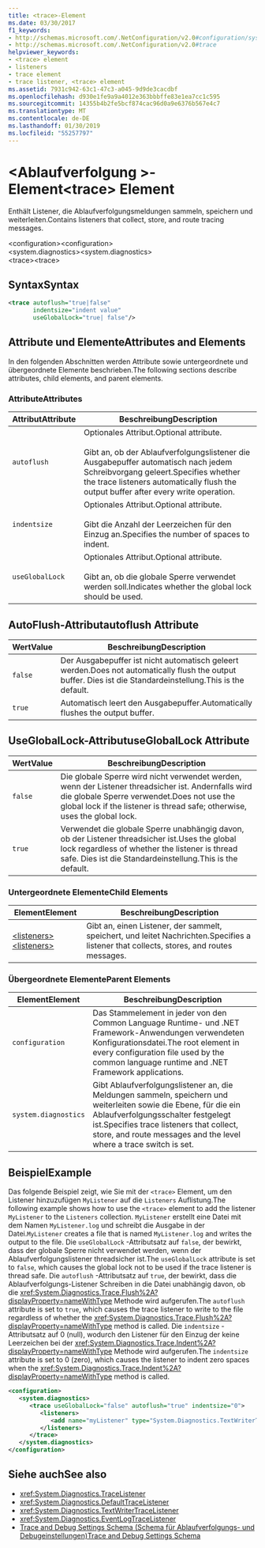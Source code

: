 ```yaml
---
title: <trace>-Element
ms.date: 03/30/2017
f1_keywords:
- http://schemas.microsoft.com/.NetConfiguration/v2.0#configuration/system.diagnostics/trace
- http://schemas.microsoft.com/.NetConfiguration/v2.0#trace
helpviewer_keywords:
- <trace> element
- listeners
- trace element
- trace listener, <trace> element
ms.assetid: 7931c942-63c1-47c3-a045-9d9de3cacdbf
ms.openlocfilehash: d930e1fe9a9a4012e363bbbffe83e1ea7cc1c595
ms.sourcegitcommit: 14355b4b2fe5bcf874cac96d0a9e6376b567e4c7
ms.translationtype: MT
ms.contentlocale: de-DE
ms.lasthandoff: 01/30/2019
ms.locfileid: "55257797"
---
```

# <a name="trace-element"></a><span data-ttu-id="eb575-102">\<Ablaufverfolgung >-Element</span><span class="sxs-lookup"><span data-stu-id="eb575-102">\<trace> Element</span></span>
<span data-ttu-id="eb575-103">Enthält Listener, die Ablaufverfolgungsmeldungen sammeln, speichern und weiterleiten.</span><span class="sxs-lookup"><span data-stu-id="eb575-103">Contains listeners that collect, store, and route tracing messages.</span></span>  
  
 <span data-ttu-id="eb575-104">\<configuration></span><span class="sxs-lookup"><span data-stu-id="eb575-104">\<configuration></span></span>  
<span data-ttu-id="eb575-105">\<system.diagnostics></span><span class="sxs-lookup"><span data-stu-id="eb575-105">\<system.diagnostics></span></span>  
<span data-ttu-id="eb575-106">\<trace></span><span class="sxs-lookup"><span data-stu-id="eb575-106">\<trace></span></span>  
  
## <a name="syntax"></a><span data-ttu-id="eb575-107">Syntax</span><span class="sxs-lookup"><span data-stu-id="eb575-107">Syntax</span></span>  
  
```xml  
<trace autoflush="true|false"   
       indentsize="indent value"  
       useGlobalLock="true| false"/>  
```  
  
## <a name="attributes-and-elements"></a><span data-ttu-id="eb575-108">Attribute und Elemente</span><span class="sxs-lookup"><span data-stu-id="eb575-108">Attributes and Elements</span></span>  
 <span data-ttu-id="eb575-109">In den folgenden Abschnitten werden Attribute sowie untergeordnete und übergeordnete Elemente beschrieben.</span><span class="sxs-lookup"><span data-stu-id="eb575-109">The following sections describe attributes, child elements, and parent elements.</span></span>  
  
### <a name="attributes"></a><span data-ttu-id="eb575-110">Attribute</span><span class="sxs-lookup"><span data-stu-id="eb575-110">Attributes</span></span>  
  
|<span data-ttu-id="eb575-111">Attribut</span><span class="sxs-lookup"><span data-stu-id="eb575-111">Attribute</span></span>|<span data-ttu-id="eb575-112">Beschreibung</span><span class="sxs-lookup"><span data-stu-id="eb575-112">Description</span></span>|  
|---------------|-----------------|  
|`autoflush`|<span data-ttu-id="eb575-113">Optionales Attribut.</span><span class="sxs-lookup"><span data-stu-id="eb575-113">Optional attribute.</span></span><br /><br /> <span data-ttu-id="eb575-114">Gibt an, ob der Ablaufverfolgungslistener die Ausgabepuffer automatisch nach jedem Schreibvorgang geleert.</span><span class="sxs-lookup"><span data-stu-id="eb575-114">Specifies whether the trace listeners automatically flush the output buffer after every write operation.</span></span>|  
|`indentsize`|<span data-ttu-id="eb575-115">Optionales Attribut.</span><span class="sxs-lookup"><span data-stu-id="eb575-115">Optional attribute.</span></span><br /><br /> <span data-ttu-id="eb575-116">Gibt die Anzahl der Leerzeichen für den Einzug an.</span><span class="sxs-lookup"><span data-stu-id="eb575-116">Specifies the number of spaces to indent.</span></span>|  
|`useGlobalLock`|<span data-ttu-id="eb575-117">Optionales Attribut.</span><span class="sxs-lookup"><span data-stu-id="eb575-117">Optional attribute.</span></span><br /><br /> <span data-ttu-id="eb575-118">Gibt an, ob die globale Sperre verwendet werden soll.</span><span class="sxs-lookup"><span data-stu-id="eb575-118">Indicates whether the global lock should be used.</span></span>|  
  
## <a name="autoflush-attribute"></a><span data-ttu-id="eb575-119">AutoFlush-Attribut</span><span class="sxs-lookup"><span data-stu-id="eb575-119">autoflush Attribute</span></span>  
  
|<span data-ttu-id="eb575-120">Wert</span><span class="sxs-lookup"><span data-stu-id="eb575-120">Value</span></span>|<span data-ttu-id="eb575-121">Beschreibung</span><span class="sxs-lookup"><span data-stu-id="eb575-121">Description</span></span>|  
|-----------|-----------------|  
|`false`|<span data-ttu-id="eb575-122">Der Ausgabepuffer ist nicht automatisch geleert werden.</span><span class="sxs-lookup"><span data-stu-id="eb575-122">Does not automatically flush the output buffer.</span></span> <span data-ttu-id="eb575-123">Dies ist die Standardeinstellung.</span><span class="sxs-lookup"><span data-stu-id="eb575-123">This is the default.</span></span>|  
|`true`|<span data-ttu-id="eb575-124">Automatisch leert den Ausgabepuffer.</span><span class="sxs-lookup"><span data-stu-id="eb575-124">Automatically flushes the output buffer.</span></span>|  
  
## <a name="usegloballock-attribute"></a><span data-ttu-id="eb575-125">UseGlobalLock-Attribut</span><span class="sxs-lookup"><span data-stu-id="eb575-125">useGlobalLock Attribute</span></span>  
  
|<span data-ttu-id="eb575-126">Wert</span><span class="sxs-lookup"><span data-stu-id="eb575-126">Value</span></span>|<span data-ttu-id="eb575-127">Beschreibung</span><span class="sxs-lookup"><span data-stu-id="eb575-127">Description</span></span>|  
|-----------|-----------------|  
|`false`|<span data-ttu-id="eb575-128">Die globale Sperre wird nicht verwendet werden, wenn der Listener threadsicher ist. Andernfalls wird die globale Sperre verwendet.</span><span class="sxs-lookup"><span data-stu-id="eb575-128">Does not use the global lock if the listener is thread safe; otherwise, uses the global lock.</span></span>|  
|`true`|<span data-ttu-id="eb575-129">Verwendet die globale Sperre unabhängig davon, ob der Listener threadsicher ist.</span><span class="sxs-lookup"><span data-stu-id="eb575-129">Uses the global lock regardless of whether the listener is thread safe.</span></span> <span data-ttu-id="eb575-130">Dies ist die Standardeinstellung.</span><span class="sxs-lookup"><span data-stu-id="eb575-130">This is the default.</span></span>|  
  
### <a name="child-elements"></a><span data-ttu-id="eb575-131">Untergeordnete Elemente</span><span class="sxs-lookup"><span data-stu-id="eb575-131">Child Elements</span></span>  
  
|<span data-ttu-id="eb575-132">Element</span><span class="sxs-lookup"><span data-stu-id="eb575-132">Element</span></span>|<span data-ttu-id="eb575-133">Beschreibung</span><span class="sxs-lookup"><span data-stu-id="eb575-133">Description</span></span>|  
|-------------|-----------------|  
|[<span data-ttu-id="eb575-134">\<listeners></span><span class="sxs-lookup"><span data-stu-id="eb575-134">\<listeners></span></span>](../../../../../docs/framework/configure-apps/file-schema/trace-debug/listeners-element-for-trace.md)|<span data-ttu-id="eb575-135">Gibt an, einen Listener, der sammelt, speichert, und leitet Nachrichten.</span><span class="sxs-lookup"><span data-stu-id="eb575-135">Specifies a listener that collects, stores, and routes messages.</span></span>|  
  
### <a name="parent-elements"></a><span data-ttu-id="eb575-136">Übergeordnete Elemente</span><span class="sxs-lookup"><span data-stu-id="eb575-136">Parent Elements</span></span>  
  
|<span data-ttu-id="eb575-137">Element</span><span class="sxs-lookup"><span data-stu-id="eb575-137">Element</span></span>|<span data-ttu-id="eb575-138">Beschreibung</span><span class="sxs-lookup"><span data-stu-id="eb575-138">Description</span></span>|  
|-------------|-----------------|  
|`configuration`|<span data-ttu-id="eb575-139">Das Stammelement in jeder von den Common Language Runtime- und .NET Framework-Anwendungen verwendeten Konfigurationsdatei.</span><span class="sxs-lookup"><span data-stu-id="eb575-139">The root element in every configuration file used by the common language runtime and .NET Framework applications.</span></span>|  
|`system.diagnostics`|<span data-ttu-id="eb575-140">Gibt Ablaufverfolgungslistener an, die Meldungen sammeln, speichern und weiterleiten sowie die Ebene, für die ein Ablaufverfolgungsschalter festgelegt ist.</span><span class="sxs-lookup"><span data-stu-id="eb575-140">Specifies trace listeners that collect, store, and route messages and the level where a trace switch is set.</span></span>|  
  
## <a name="example"></a><span data-ttu-id="eb575-141">Beispiel</span><span class="sxs-lookup"><span data-stu-id="eb575-141">Example</span></span>  
 <span data-ttu-id="eb575-142">Das folgende Beispiel zeigt, wie Sie mit der `<trace>` Element, um den Listener hinzuzufügen `MyListener` auf die `Listeners` Auflistung.</span><span class="sxs-lookup"><span data-stu-id="eb575-142">The following example shows how to use the `<trace>` element to add the listener `MyListener` to the `Listeners` collection.</span></span> <span data-ttu-id="eb575-143">`MyListener` erstellt eine Datei mit dem Namen `MyListener.log` und schreibt die Ausgabe in der Datei.</span><span class="sxs-lookup"><span data-stu-id="eb575-143">`MyListener` creates a file that is named `MyListener.log` and writes the output to the file.</span></span> <span data-ttu-id="eb575-144">Die `useGlobalLock` -Attributsatz auf `false`, der bewirkt, dass der globale Sperre nicht verwendet werden, wenn der Ablaufverfolgungslistener threadsicher ist.</span><span class="sxs-lookup"><span data-stu-id="eb575-144">The `useGlobalLock` attribute is set to `false`, which causes the global lock not to be used if the trace listener is thread safe.</span></span> <span data-ttu-id="eb575-145">Die `autoflush` -Attributsatz auf `true`, der bewirkt, dass die Ablaufverfolgungs-Listener Schreiben in die Datei unabhängig davon, ob die <xref:System.Diagnostics.Trace.Flush%2A?displayProperty=nameWithType> Methode wird aufgerufen.</span><span class="sxs-lookup"><span data-stu-id="eb575-145">The `autoflush` attribute is set to `true`, which causes the trace listener to write to the file regardless of whether the <xref:System.Diagnostics.Trace.Flush%2A?displayProperty=nameWithType> method is called.</span></span> <span data-ttu-id="eb575-146">Die `indentsize` -Attributsatz auf 0 (null), wodurch den Listener für den Einzug der keine Leerzeichen bei der <xref:System.Diagnostics.Trace.Indent%2A?displayProperty=nameWithType> Methode wird aufgerufen.</span><span class="sxs-lookup"><span data-stu-id="eb575-146">The `indentsize` attribute is set to 0 (zero), which causes the listener to indent zero spaces when the <xref:System.Diagnostics.Trace.Indent%2A?displayProperty=nameWithType> method is called.</span></span>  
  
```xml  
<configuration>  
   <system.diagnostics>  
      <trace useGlobalLock="false" autoflush="true" indentsize="0">  
         <listeners>  
            <add name="myListener" type="System.Diagnostics.TextWriterTraceListener, system version=1.0.3300.0, Culture=neutral, PublicKeyToken=b77a5c561934e089" initializeData="c:\myListener.log" />  
         </listeners>  
      </trace>  
   </system.diagnostics>  
</configuration>  
```  
  
## <a name="see-also"></a><span data-ttu-id="eb575-147">Siehe auch</span><span class="sxs-lookup"><span data-stu-id="eb575-147">See also</span></span>
- <xref:System.Diagnostics.TraceListener>
- <xref:System.Diagnostics.DefaultTraceListener>
- <xref:System.Diagnostics.TextWriterTraceListener>
- <xref:System.Diagnostics.EventLogTraceListener>
- [<span data-ttu-id="eb575-148">Trace and Debug Settings Schema (Schema für Ablaufverfolgungs- und Debugeinstellungen)</span><span class="sxs-lookup"><span data-stu-id="eb575-148">Trace and Debug Settings Schema</span></span>](../../../../../docs/framework/configure-apps/file-schema/trace-debug/index.md)
